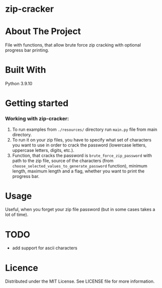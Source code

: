 # zip-cracker

# About The Project
File with functions, that allow brute force zip cracking with optional progress bar printing.

# Built With
Python 3.9.10

# Getting started

### Working with zip-cracker:
1. To run examples from `./resources/` directory run `main.py` file from main directory.
2. To run it on your zip files, you have to specify what set of characters you want to use in order to crack the password (lowercase letters, uppercase letters, digits, etc.).
3. Function, that cracks the password is `brute_force_zip_password` with path to the zip file, source of the characters (from `choose_selected_values_to_generate_password` function), minimum length, maximum length and a flag, whether you want to print the progress bar.

# Usage
Useful, when you forget your zip file password (but in some cases takes a lot of time).

# TODO
- add support for ascii characters

# Licence
Distributed under the MIT License. See LICENSE file for more information.
